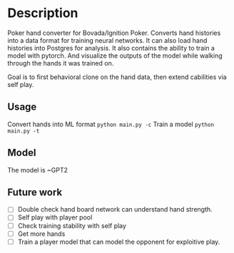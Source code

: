# Description

Poker hand converter for Bovada/Ignition Poker. Converts hand histories into a data format for training neural networks. It can also load hand histories into Postgres for analysis. It also contains the ability to train a model with pytorch. And visualize the outputs of the model while walking through the hands it was trained on.

Goal is to first behavioral clone on the hand data, then extend cabilities via self play.

## Usage

Convert hands into ML format
`python main.py -c`
Train a model
`python main.py -t`

## Model

The model is ~GPT2

## Future work

- [ ] Double check hand board network can understand hand strength.
- [ ] Self play with player pool
- [ ] Check training stability with self play
- [ ] Get more hands
- [ ] Train a player model that can model the opponent for exploitive play.
